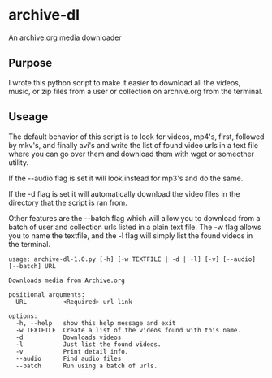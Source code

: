 # archive-dl
An archive.org media downloader

## Purpose
I wrote this python script to make it easier to download all the videos, music, or zip files from a user or collection on archive.org from the terminal.

## Useage
The default behavior of this script is to look for videos, mp4's, first, followed by mkv's, and finally avi's and write the list of found video urls in a text file where you can go over them and download them with wget or someother utility. 

If the --audio flag is set it will look instead for mp3's and do the same. 

If the -d flag is set it will automatically download the video files in the directory that the script is ran from. 

Other features are the --batch flag which will allow you to download from a batch of user and collection urls listed in a plain text file. The -w flag allows you to name the textfile, and the -l flag will simply list the found videos in the terminal.
```
usage: archive-dl-1.0.py [-h] [-w TEXTFILE | -d | -l] [-v] [--audio] [--batch] URL

Downloads media from Archive.org

positional arguments:
  URL          <Required> url link

options:
  -h, --help   show this help message and exit
  -w TEXTFILE  Create a list of the videos found with this name.
  -d           Downloads videos
  -l           Just list the found videos.
  -v           Print detail info.
  --audio      Find audio files
  --batch      Run using a batch of urls.
```
